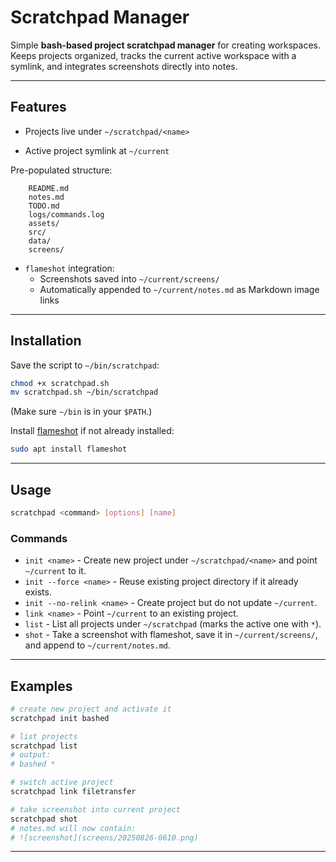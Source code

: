 # Scratchpad Manager

Simple **bash-based project scratchpad manager** for creating workspaces. Keeps projects organized, tracks the current active workspace with a symlink, and integrates screenshots directly into notes.

---

## Features

- Projects live under `~/scratchpad/<name>`

- Active project symlink at `~/current`

Pre-populated structure:

        README.md
        notes.md
        TODO.md
        logs/commands.log
        assets/
        src/
        data/
        screens/

- `flameshot` integration:
  - Screenshots saved into `~/current/screens/`
  - Automatically appended to `~/current/notes.md` as Markdown image
      links

---

## Installation

Save the script to `~/bin/scratchpad`:

```bash
chmod +x scratchpad.sh
mv scratchpad.sh ~/bin/scratchpad
```

(Make sure `~/bin` is in your `$PATH`.)

Install [flameshot](https://flameshot.org/) if not already installed:

```bash
sudo apt install flameshot
```

---

## Usage

```bash
scratchpad <command> [options] [name]
```

### Commands

- `init <name>` - Create new project under  `~/scratchpad/<name>` and point `~/current` to it.
- `init --force <name>` - Reuse existing project directory if it  already exists.
- `init --no-relink <name>` - Create project but do not update `~/current`.
- `link <name>` - Point `~/current` to an existing project.
- `list` - List all projects under `~/scratchpad`  (marks the active one with `*`).
- `shot` - Take a screenshot with flameshot, save it in `~/current/screens/`, and append to `~/current/notes.md`.

---

## Examples

```bash
# create new project and activate it
scratchpad init bashed

# list projects
scratchpad list
# output:
# bashed *

# switch active project
scratchpad link filetransfer

# take screenshot into current project
scratchpad shot
# notes.md will now contain:
# ![screenshot](screens/20250826-0610.png)
```

---
